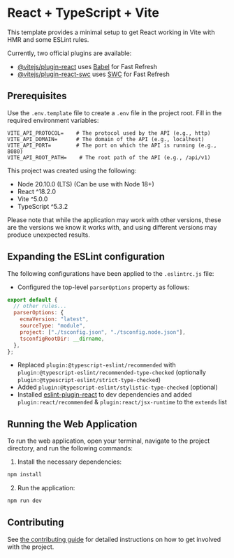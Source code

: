 # React + TypeScript + Vite

This template provides a minimal setup to get React working in Vite with HMR and some ESLint rules.

Currently, two official plugins are available:

- [@vitejs/plugin-react](https://github.com/vitejs/vite-plugin-react/blob/main/packages/plugin-react/README.md) uses [Babel](https://babeljs.io/) for Fast Refresh
- [@vitejs/plugin-react-swc](https://github.com/vitejs/vite-plugin-react-swc) uses [SWC](https://swc.rs/) for Fast Refresh

## Prerequisites

Use the `.env.template` file to create a `.env` file in the project root. Fill in the required environment variables:

```env
VITE_API_PROTOCOL=    # The protocol used by the API (e.g., http)
VITE_API_DOMAIN=      # The domain of the API (e.g., localhost)
VITE_API_PORT=        # The port on which the API is running (e.g., 8080)
VITE_API_ROOT_PATH=    # The root path of the API (e.g., /api/v1)
```

This project was created using the following:

- Node 20.10.0 (LTS) (Can be use with Node 18+)
- React ^18.2.0
- Vite ^5.0.0
- TypeScript ^5.3.2

Please note that while the application may work with other versions, these are the versions we know it works with, and using different versions may produce unexpected results.

## Expanding the ESLint configuration

The following configurations have been applied to the `.eslintrc.js` file:

- Configured the top-level `parserOptions` property as follows:

```js
export default {
  // other rules...
  parserOptions: {
    ecmaVersion: "latest",
    sourceType: "module",
    project: ["./tsconfig.json", "./tsconfig.node.json"],
    tsconfigRootDir: __dirname,
  },
};
```

- Replaced `plugin:@typescript-eslint/recommended` with `plugin:@typescript-eslint/recommended-type-checked` (optionally `plugin:@typescript-eslint/strict-type-checked`)
- Added `plugin:@typescript-eslint/stylistic-type-checked` (optional)
- Installed [eslint-plugin-react](https://github.com/jsx-eslint/eslint-plugin-react) to dev dependencies and added `plugin:react/recommended` & `plugin:react/jsx-runtime` to the `extends` list

## Running the Web Application

To run the web application, open your terminal, navigate to the project directory, and run the following commands:

1. Install the necessary dependencies:

```bash
npm install
```

2. Run the application:

```bash
npm run dev
```

## Contributing

See [the contributing guide](CONTRIBUTING.md) for detailed instructions on how to get involved with the project.
